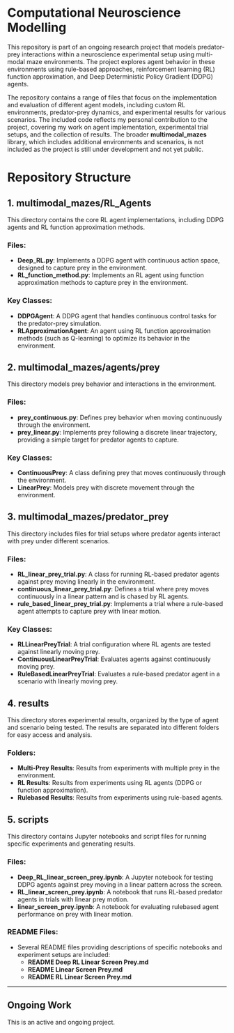 # Computational Neuroscience Modelling

This repository is part of an ongoing research project that models predator-prey interactions within a neuroscience experimental setup using multi-modal maze environments. The project explores agent behavior in these environments using rule-based approaches, reinforcement learning (RL) function approximation, and Deep Deterministic Policy Gradient (DDPG) agents.

The repository contains a range of files that focus on the implementation and evaluation of different agent models, including custom RL environments, predator-prey dynamics, and experimental results for various scenarios. The included code reflects my personal contribution to the project, covering my work on agent implementation, experimental trial setups, and the collection of results. The broader **multimodal_mazes** library, which includes additional environments and scenarios, is not included as the project is still under development and not yet public.

# Repository Structure

## 1. multimodal_mazes/RL_Agents
This directory contains the core RL agent implementations, including DDPG agents and RL function approximation methods.

### Files:
- **Deep_RL.py**: Implements a DDPG agent with continuous action space, designed to capture prey in the environment.
- **RL_function_method.py**: Implements an RL agent using function approximation methods to capture prey in the environment.

### Key Classes:
- **DDPGAgent**: A DDPG agent that handles continuous control tasks for the predator-prey simulation.
- **RLApproximationAgent**: An agent using RL function approximation methods (such as Q-learning) to optimize its behavior in the environment.

## 2. multimodal_mazes/agents/prey
This directory models prey behavior and interactions in the environment.

### Files:
- **prey_continuous.py**: Defines prey behavior when moving continuously through the environment.
- **prey_linear.py**: Implements prey following a discrete linear trajectory, providing a simple target for predator agents to capture.

### Key Classes:
- **ContinuousPrey**: A class defining prey that moves continuously through the environment.
- **LinearPrey**: Models prey with discrete movement through the environment.

## 3. multimodal_mazes/predator_prey
This directory includes files for trial setups where predator agents interact with prey under different scenarios.

### Files:
- **RL_linear_prey_trial.py**: A class for running RL-based predator agents against prey moving linearly in the environment.
- **continuous_linear_prey_trial.py**: Defines a trial where prey moves continuously in a linear pattern and is chased by RL agents.
- **rule_based_linear_prey_trial.py**: Implements a trial where a rule-based agent attempts to capture prey with linear motion.

### Key Classes:
- **RLLinearPreyTrial**: A trial configuration where RL agents are tested against linearly moving prey.
- **ContinuousLinearPreyTrial**: Evaluates agents against continuously moving prey.
- **RuleBasedLinearPreyTrial**: Evaluates a rule-based predator agent in a scenario with linearly moving prey.

## 4. results
This directory stores experimental results, organized by the type of agent and scenario being tested. The results are separated into different folders for easy access and analysis.

### Folders:
- **Multi-Prey Results**: Results from experiments with multiple prey in the environment.
- **RL Results**: Results from experiments using RL agents (DDPG or function approximation).
- **Rulebased Results**: Results from experiments using rule-based agents.

## 5. scripts
This directory contains Jupyter notebooks and script files for running specific experiments and generating results.

### Files:
- **Deep_RL_linear_screen_prey.ipynb**: A Jupyter notebook for testing DDPG agents against prey moving in a linear pattern across the screen.
- **RL_linear_screen_prey.ipynb**: A notebook that runs RL-based predator agents in trials with linear prey motion.
- **linear_screen_prey.ipynb**: A notebook for evaluating rulebased agent performance on prey with linear motion.

### README Files:
- Several README files providing descriptions of specific notebooks and experiment setups are included:
  - **README Deep RL Linear Screen Prey.md**
  - **README Linear Screen Prey.md**
  - **README RL Linear Screen Prey.md**

---

## Ongoing Work

This is an active and ongoing project.
